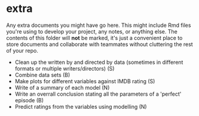 # extra

Any extra documents you might have go here. This might include Rmd files you're using to develop your project, any notes, or anything else. The contents of this folder will **not** be marked, it's just a convenient place to store documents and collaborate with teammates without cluttering the rest of your repo.

- Clean up the written by and directed by data (sometimes in different formats or multiple writers/directors) (S)
- Combine data sets (B)
- Make plots for different variables against IMDB rating (S)
- Write of a summary of each model (N)
- Write an overrall conclusion stating all the parameters of a 'perfect' episode (B)
- Predict ratings from the variables using modelling (N)